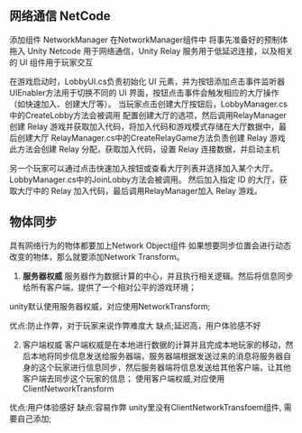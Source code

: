 
## 网络通信 NetCode
添加组件 NetworkManager
在NetworkManager组件中 将事先准备好的预制体拖入
Unity Netcode 用于网络通信，Unity Relay 服务用于低延迟连接，以及相关的 UI 组件用于玩家交互

在游戏启动时，LobbyUI.cs负责初始化 UI 元素，并为按钮添加点击事件监听器
UIEnabler方法用于切换不同的 UI 界面，按钮点击事件会触发相应的大厅操作（如快速加入、创建大厅等）。
当玩家点击创建大厅按钮后，LobbyManager.cs中的CreateLobby方法会被调用
配置创建大厅的选项，然后调用RelayManager创建 Relay 游戏并获取加入代码，将加入代码和游戏模式存储在大厅数据中，最后创建大厅
RelayManager.cs中的CreateRelayGame方法负责创建 Relay 游戏
此方法会创建 Relay 分配，获取加入代码，设置 Relay 连接数据，并启动主机

另一个玩家可以通过点击快速加入按钮或查看大厅列表并选择加入某个大厅。LobbyManager.cs中的JoinLobby方法会被调用。
然后加入指定 ID 的大厅，获取大厅中的 Relay 加入代码，最后调用RelayManager加入 Relay 游戏。

## 物体同步
具有网络行为的物体都要加上Network Object组件
如果想要同步位置会进行动态改变的物体，那么就要添加Network Transform。

1. **服务器权威**
服务器作为数据计算的中心，并且执行相关逻辑。然后将信息同步给所有客户端，提供了一个相对公平的游戏环境；

unity默认使用服务器权威，对应使用NetworkTransform;

优点:防止作弊，对于玩家来说作弊难度大
缺点;延迟高，用户体验感不好

2. 客户端权威
客户端权威是在本地进行数据的计算并且完成本地玩家的移动，然后本地将同步信息发送给服务器端，服务器端根据发送过来的消息将服务器自身的这个玩家进行信息同步，然后服务器端将信息发送给其他客户端，让其他客户端去同步这个玩家的信息；
使用客户端权威,对应使用ClientNetworkTransform

优点:用户体验感好
缺点:容易作弊
unity里没有ClientNetworkTransfoem组件, 需要自己添加;


